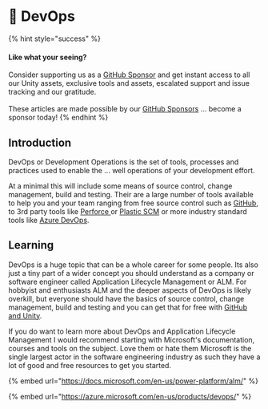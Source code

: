 # 🚧 DevOps

{% hint style="success" %}
#### Like what your seeing?

Consider supporting us as a [GitHub Sponsor](../../../become-a-sponsor.md) and get instant access to all our Unity assets, exclusive tools and assets, escalated support and issue tracking and our gratitude.\
\
These articles are made possible by our [GitHub Sponsors](https://github.com/sponsors/heathen-engineering) ... become a sponsor today!
{% endhint %}

## Introduction

DevOps or Development Operations is the set of tools, processes and practices used to enable the ... well operations of your development effort.&#x20;

At a minimal this will include some means of source control, change management, build and testing. Their are a large number of tools available to help you and your team ranging from free source control such as [GitHub](git-control-and-unity.md), to 3rd party tools like [Perforce ](https://www.perforce.com/)or [Plastic SCM](https://www.plasticscm.com/) or more industry standard tools like [Azure DevOps](https://azure.microsoft.com/en-us/products/devops/).

## Learning

DevOps is a huge topic that can be a whole career for some people. Its also just a tiny part of a wider concept you should understand as a company or software engineer called Application Lifecycle Management or ALM. For hobbyist and enthusiasts ALM and the deeper aspects of DevOps is likely overkill, but everyone should have the basics of source control, change management, build and testing and you can get that for free with [GitHub and Unity](git-control-and-unity.md).

If you do want to learn more about DevOps and Application Lifecycle Management I would recommend starting with Microsoft's documentation, courses and tools on the subject. Love them or hate them Microsoft is the single largest actor in the software engineering industry as such they have a lot of good and free resources to get you started.

{% embed url="https://docs.microsoft.com/en-us/power-platform/alm/" %}

{% embed url="https://azure.microsoft.com/en-us/products/devops/" %}
